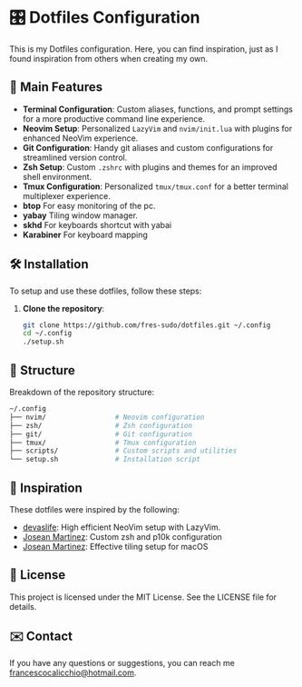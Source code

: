 
# 🎛️ Dotfiles Configuration

This is my Dotfiles configuration. Here, you can find inspiration, just as I found inspiration from others when creating my own.

## 🎯 Main Features

- **Terminal Configuration**: Custom aliases, functions, and prompt settings for a more productive command line experience.
- **Neovim Setup**: Personalized `LazyVim` and `nvim/init.lua` with plugins for enhanced NeoVim experience.
- **Git Configuration**: Handy git aliases and custom configurations for streamlined version control.
- **Zsh Setup**: Custom `.zshrc` with plugins and themes for an improved shell environment.
- **Tmux Configuration**: Personalized `tmux/tmux.conf` for a better terminal multiplexer experience.
- **btop** For easy monitoring of the pc.
- **yabay** Tiling window manager.
- **skhd** For keyboards shortcut with yabai
- **Karabiner** For keyboard mapping

## 🛠️ Installation

To setup and use these dotfiles, follow these steps:

1. **Clone the repository**:

   ```bash
   git clone https://github.com/fres-sudo/dotfiles.git ~/.config
   cd ~/.config
   ./setup.sh
   ```

## 📂 Structure

Breakdown of the repository structure:

```bash
~/.config
├── nvim/                 # Neovim configuration
├── zsh/                  # Zsh configuration
├── git/                  # Git configuration
├── tmux/                 # Tmux configuration
├── scripts/              # Custom scripts and utilities
└── setup.sh              # Installation script

   ```

## 🌟 Inspiration

These dotfiles were inspired by the following:

- [devaslife](https://www.youtube.com/watch?v=fFHlfbKVi30&t=2255s&pp=ygUqZWZmZWN0aXZlIG5lb3ZpbSBzZXR1cCBmb3Igd2ViIGRldmVsb3BtZW50): High efficient NeoVim setup with LazyVim.
- [Josean Martinez](https://www.youtube.com/redirect?event=video_description&redir_token=QUFFLUhqa05vSVp5SHE3eVhoMG83aC1JYlg5MUdYT2sxZ3xBQ3Jtc0tsMkxScTZMM2NnMUFHV252ckIxZUozNWJ5OGV2LVBTM21Wc3FGNGhvSUZyLUNuX1NmTVpEaHVudmtXQnZXOU4zVUpCVWdJQXFGcktJQW93YmdsLThhZ3M2cDg1UHBJX1ZfSG1pUDAyTWVsdUF1dU1mYw&q=https%3A%2F%2Fwww.josean.com%2Fposts%2Fterminal-setup&v=CF1tMjvHDRA): Custom zsh and p10k configuration
- [Josean Martinez](https://www.youtube.com/watch?v=k94qImbFKWE): Effective tiling setup for macOS
## 🧾 License

This project is licensed under the MIT License. See the LICENSE file for details.

## ✉️  Contact

If you have any questions or suggestions, you can reach me <francescocalicchio@hotmail.com>.

